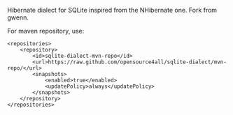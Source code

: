 Hibernate dialect for SQLite inspired from the NHibernate one.
Fork from gwenn.

For maven repository, use: 

    <repositories>
        <repository>
            <id>sqlite-dialect-mvn-repo</id>
            <url>https://raw.github.com/opensource4all/sqlite-dialect/mvn-repo/</url>
            <snapshots>
                <enabled>true</enabled>
                <updatePolicy>always</updatePolicy>
            </snapshots>
        </repository>
    </repositories>


